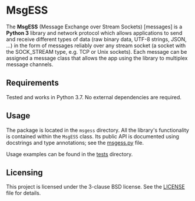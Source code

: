 # MsgESS
The **MsgESS** (Message Exchange over Stream Sockets) [messages] is a **Python 3** library and network protocol which allows applications to send and receive different types of data (raw binary data, UTF-8 strings, JSON, ...) in the form of messages reliably over any stream socket (a socket with the SOCK_STREAM type, e.g. TCP or Unix sockets). Each message can be assigned a message class that allows the app using the library to multiplex message channels.


## Requirements
Tested and works in Python 3.7. No external dependencies are required.


## Usage
The package is located in the `msgess` directory. All the library's functionality is contained within the `MsgESS` class. Its public API is documented using docstrings and type annotations; see the [msgess.py](msgess/msgess.py) file.

Usage examples can be found in the [tests](tests) directory. 


## Licensing
This project is licensed under the 3-clause BSD license. See the [LICENSE](LICENSE) file for details.

